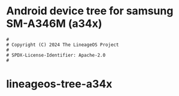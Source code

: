 # Android device tree for samsung SM-A346M (a34x)

```
#
# Copyright (C) 2024 The LineageOS Project
#
# SPDX-License-Identifier: Apache-2.0
#
```
# lineageos-tree-a34x
